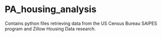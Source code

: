 # PA_housing_analysis
Contains python files retrieving data from the US Census Bureau SAIPES program and Zillow Housing Data research.
